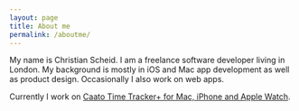 ```yaml
---
layout: page
title: About me
permalink: /aboutme/
---
```


My name is Christian Scheid. I am a freelance software developer living in London. My background is mostly in iOS and Mac app development as well as product design. Occasionally I also work on web apps. 

Currently I work on [Caato Time Tracker+ for Mac, iPhone and Apple Watch](http://www.caato.de/timetracker+). 
